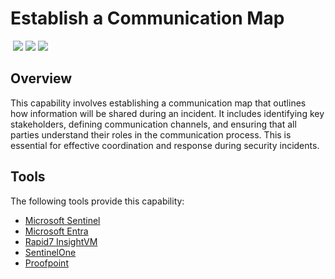 # Establish a Communication Map
&nbsp;![](https://img.shields.io/badge/ID-C1007-blue)&nbsp;![](https://img.shields.io/badge/Phase-Preparation_%28P0001%29-blue)&nbsp;![](https://img.shields.io/badge/Category-General-blue)
## Overview
This capability involves establishing a communication map that outlines how information will be shared during an incident. It includes identifying key stakeholders, defining communication channels, and ensuring that all parties understand their roles in the communication process. This is essential for effective coordination and response during security incidents.

## Tools
The following tools provide this capability:

- [Microsoft Sentinel](../tool/ms-sentinel/C1007.md)
- [Microsoft Entra](../tool/ms-entra/C1007.md)
- [Rapid7 InsightVM](../tool/rapid7-insightvm/C1007.md)
- [SentinelOne](../tool/sentinelone/C1007.md)
- [Proofpoint](../tool/proofpoint/C1007.md)